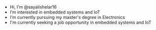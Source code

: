 - Hi, I’m @sayalishelar16
- I’m interested in embedded systems and IoT
- I’m currently pursuing my master's degree in Electronics 
- I'm currently seeking a job opportunity in embedded systems and IoT
<!---
sayalishelar16/sayalishelar16 is a ✨ special ✨ repository because its `README.md` (this file) appears on your GitHub profile.
You can click the Preview link to take a look at your changes.
--->
